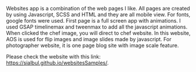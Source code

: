 Websites app is a combination of the web pages I like. All pages are created by using Javascript, SCSS and HTML and they are all mobile view.
For fonts, google fonts were used.
First page is a full screen app with animations. I used GSAP timelinemax and tweenmax to add all the javascript animations.
When clicked the chef image, you will direct to chef website. In this website, AOS is used for flip images and image slides made by javascript. 
For photographer website, it is one page blog site with image scale feature.

Please check the website with this link:
https://sialbul.github.io/websitesSamples/.


